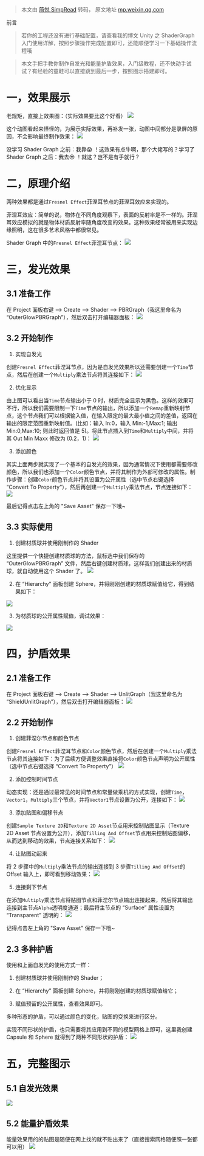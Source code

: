 > 本文由 [简悦 SimpRead](http://ksria.com/simpread/) 转码， 原文地址 [mp.weixin.qq.com](https://mp.weixin.qq.com/s/CXNQ0F7jD3Ctivwb7tIA8g)

前言

> 若你的工程还没有进行基础配置，请查看我的博文 Unity 之 ShaderGraph 入门使用详解，按照步骤操作完成配置即可，还能顺便学习一下基础操作流程哦

> 本文手把手教你制作自发光和能量护盾效果，入门级教程，还不快动手试试？有经验的童鞋可以直接跳到最后一步，按照图示搭建即可。

一，效果展示
======

老规矩，直接上效果图：（实际效果要比这个好看） ![](https://mmbiz.qpic.cn/mmbiz_gif/MIOAFJuZ00icHyN3Gql4bONP8iaR4YibolTenGTAgpfKCz48MMaOANiczME0xfMbSNMdystFBxHJ6HHrp0VmhxNJPg/640?wx_fmt=gif)

这个动图看起来怪怪的，为展示实际效果，再补发一张，动图中间部分是录屏的原因，不会影响最终制作效果： ![](https://mmbiz.qpic.cn/mmbiz_png/MIOAFJuZ00icHyN3Gql4bONP8iaR4YibolTLDicSBfEWHCpomX08xYlqs4O10GXoe3Dc9iatm5CxQlAOphviaxFnDbxQ/640?wx_fmt=png)

没学习 Shader Graph 之前：我靠😱 ！这效果有点牛啊，那个大佬写的？学习了 Shader Graph 之后：我去😒 ！就这？岂不是有手就行？

二，原理介绍
======

两种效果都是通过`Fresnel Effect`菲涅耳节点的菲涅耳效应来实现的。

菲涅耳效应：简单的说，物体在不同角度观察下，表面的反射率是不一样的。菲涅耳效应模拟的就是物体材质反射率随角度改变的效果。这种效果经常被用来实现边缘照明，这在很多艺术风格中都很常见。

Shader Graph 中的`Fresnel Effect`菲涅耳节点： ![](https://mmbiz.qpic.cn/mmbiz_png/MIOAFJuZ00icHyN3Gql4bONP8iaR4YibolTlsNe4VgH9NFrLQwXQqHfthU7gSyibtLm2YRFmB1YZnc0WSq1HWIsgsg/640?wx_fmt=png)

三，发光效果
======

3.1 准备工作
--------

在 Project 面板右键 --> Create --> Shader --> PBRGraph（我这里命名为 “OuterGlowPBRGraph”），然后双击打开编辑器面板： ![](https://mmbiz.qpic.cn/mmbiz_png/MIOAFJuZ00icHyN3Gql4bONP8iaR4YibolT6l4JHdDNjicERIa1vibqpFibXoIx13zeKzphfo7FIK0gEfxKeb1kzfZpA/640?wx_fmt=png)

3.2 开始制作
--------

1.  实现自发光
    

创建`Fresnel Effect`菲涅耳节点，因为是自发光效果所以还需要创建一个`Time`节点，然后在创建一个`Multiply`乘法节点将其连接如下： ![](https://mmbiz.qpic.cn/mmbiz_gif/MIOAFJuZ00icHyN3Gql4bONP8iaR4YibolTZ76Eg1oA18VnWKLT5C8krGvI4MeyhwLz9z0eibzEhVGOvPRwdg8X21w/640?wx_fmt=gif)

2.  优化显示
    

由上图可以看出当`Time`节点输出小于 0 时，材质完全显示为黑色。这样的效果可不行，所以我们需要限制一下`Time`节点的输出，所以添加一个`Remap`重新映射节点，这个节点我们可以根据输入值，在输入限定的最大最小值之间的差值，返回在输出的限定范围重新映射值。(比如：输入 In:0，输入 Min:-1,Max:1; 输出 Min:0,Max:10; 则此时返回值是 5)。将此节点插入到`Time`和`Multiply`中间，并将其 Out Min Maxx 修改为 (0.2，1)： ![](https://mmbiz.qpic.cn/mmbiz_gif/MIOAFJuZ00icHyN3Gql4bONP8iaR4YibolT08wQ8SfOGbZfKxKic2qxlBJchO6wbUYEFicOBK2ch3HxDAPpZwcZRaUg/640?wx_fmt=gif)

3.  添加颜色
    

其实上面两步就实现了一个基本的自发光的效果，因为通常情况下使用都需要修改颜色，所以我们也添加一个`Color`颜色节点，并将其制作为外部可修改的属性。制作步骤：创建`Color`颜色节点并将其设置为公开属性（选中节点右键选择 “Convert To Property”），然后再创建一个`Multiply`乘法节点，节点连接如下： ![](https://mmbiz.qpic.cn/mmbiz_png/MIOAFJuZ00icHyN3Gql4bONP8iaR4YibolTE5lzH882uu5AU3XqLHRqYB8rtfoFhbKnGFwb0Q0UIiafmBia1YFVyGNg/640?wx_fmt=png)

最后记得点击左上角的 "Save Asset" 保存一下哦~

3.3 实际使用
--------

1.  创建材质球并使用刚制作的 Shader
    

这里提供一个快捷创建材质球的方法，鼠标选中我们保存的 “OuterGlowPBRGraph” 文件，然后右键创建材质球，这样我们创建出来的材质球，就自动使用这个 Shader 了。 ![](https://mmbiz.qpic.cn/mmbiz_png/MIOAFJuZ00icHyN3Gql4bONP8iaR4YibolTAjM2T6TVgVr2nNibbC3PmIzKvTavQQRJuMmd33qYMlsukU7oalshUxA/640?wx_fmt=png)

2.  在 “Hierarchy” 面板创建 Sphere，并将刚刚创建的材质球赋值给它，得到结果如下：
    

![](https://mmbiz.qpic.cn/mmbiz_png/MIOAFJuZ00icHyN3Gql4bONP8iaR4YibolTk8LLdK9917lpTaYMudMmXTa3BibEtOLQYueUh2YR4oBXgb4ic51I31Qg/640?wx_fmt=png)

3.  为材质球的公开属性赋值，调试效果：
    

![](https://mmbiz.qpic.cn/mmbiz_gif/MIOAFJuZ00icHyN3Gql4bONP8iaR4YibolTNiaAx1HOgEicq68C8FzoN5KjvCECPBLAOFySqKooT1xcDe6RayAjXh6Q/640?wx_fmt=gif)

四，护盾效果
======

2.1 准备工作
--------

在 Project 面板右键 --> Create --> Shader --> UnlitGraph（我这里命名为 “ShieldUnlitGraph”），然后双击打开编辑器面板： ![](https://mmbiz.qpic.cn/mmbiz_png/MIOAFJuZ00icHyN3Gql4bONP8iaR4YibolTXVhRzdn7HnsM9EIFJTX8ngY2g8NHTNicnJKkgFH7lEutTNsNH97J4Ew/640?wx_fmt=png)

2.2 开始制作
--------

1.  创建菲涅尔节点和颜色节点
    

创建`Fresnel Effect`菲涅耳节点和`Color`颜色节点，然后在创建一个`Multiply`乘法节点将其连接如下：为了后续方便调整效果直接将`Color`颜色节点声明为公开属性（选中节点右键选择 “Convert To Property”） ![](https://mmbiz.qpic.cn/mmbiz_png/MIOAFJuZ00icHyN3Gql4bONP8iaR4YibolT8Is0ibtjvLRiayRKNuwlq5kM7iaXsKsfibTTgEYfACRfiaQibgq5IxrFNbgw/640?wx_fmt=png)

2.  添加控制时间节点
    

动态实现：还是通过最常见的时间节点和常量做乘机的方式实现，创建`Time`，`Vector1`，`Multiply`三个节点，并将`Vector1`节点设置为公开，连接如下： ![](https://mmbiz.qpic.cn/mmbiz_png/MIOAFJuZ00icHyN3Gql4bONP8iaR4YibolTjmZYUG9iaZ6Oxe2VNPO72yicelngwbVF4AmcHlkzxcyjnvBLbuDibrAdQ/640?wx_fmt=png)

3.  添加贴图和偏移节点
    

创建`Sample Texture 2D`和`Texture 2D Asset`节点用来控制贴图显示（Texture 2D Asset 节点设置为公开），添加`Tilling And Offset`节点用来控制贴图偏移，从而达到移动的效果，节点连接关系如下： ![](https://mmbiz.qpic.cn/mmbiz_png/MIOAFJuZ00icHyN3Gql4bONP8iaR4YibolTClibiaNvTw8J4J83aDSmzauGrPxgpknBF21CjqL8Z8UIibG2ogWoicFHXg/640?wx_fmt=png)

4.  让贴图动起来
    

将 2 步骤中的`Multiply`乘法节点的输出连接到 3 步骤`Tilling And Offset`的 Offset 输入上，即可看到移动效果： ![](https://mmbiz.qpic.cn/mmbiz_gif/MIOAFJuZ00icHyN3Gql4bONP8iaR4YibolTYnDkicnvfDrNicibPslOSgQAy2IDTHcNa8znzRDFnDf2hL2K0fYaSM7Lw/640?wx_fmt=gif)

5.  连接剩下节点
    

在添加`Multiply`乘法节点将贴图节点和菲涅尔节点输出连接起来，然后将其输出连接到主节点`Alpha`透明度通道；最后将主节点的 “Surface” 属性设置为 “Transparent” 透明的： ![](https://mmbiz.qpic.cn/mmbiz_png/MIOAFJuZ00icHyN3Gql4bONP8iaR4YibolTpNA9oqX5ChKwthYWBsicOmZoicpeQ3pERxmquBw1YGMXicgW4Pq8ibRA9w/640?wx_fmt=png)

记得点击左上角的 "Save Asset" 保存一下哦~

2.3 多种护盾
--------

使用和上面自发光的使用方式一样：

1.  创建材质球并使用刚制作的 Shader；
    
2.  在 “Hierarchy” 面板创建 Sphere，并将刚刚创建的材质球赋值给它；
    
3.  赋值预留的公开属性，查看效果即可。
    

多种形态的护盾，可以通过颜色的变化，贴图的变换来进行区分。

实现不同形状的护盾，也只需要将其应用到不同的模型网格上即可，这里我创建 Capsule 和 Sphere 就得到了两种不同形状的护盾： ![](https://mmbiz.qpic.cn/mmbiz_png/MIOAFJuZ00icHyN3Gql4bONP8iaR4YibolTJicfTqCTNsqeesDaaqa3zliaSZ2HzMVNpicJO3r2BegTBibRt1A0VQm0lQ/640?wx_fmt=png)

五，完整图示
======

5.1 自发光效果
---------

![](https://mmbiz.qpic.cn/mmbiz_png/MIOAFJuZ00icHyN3Gql4bONP8iaR4YibolTFI8VHiaSkdzTdIV5fTAgpffe3CxzTYjqLs7VbLjJwnAebsZfNicPAZnw/640?wx_fmt=png)

5.2 能量护盾效果
----------

能量效果用的的贴图是随便在网上找的就不贴出来了（直接搜索网格随便照一张都可以用） ![](https://mmbiz.qpic.cn/mmbiz_png/MIOAFJuZ00icHyN3Gql4bONP8iaR4YibolTLk1JIEjL8by4SLkhK9zl9GBjq7zyIX3K2mumg3kutxwRjqN3MdrX4g/640?wx_fmt=png)